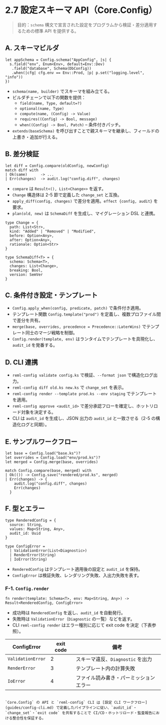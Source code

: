 # 2.7 設定スキーマ API（Core.Config）

> 目的：`schema` 構文で宣言された設定をプログラムから検証・差分適用するための標準 API を提供する。

## A. スキーマビルダ

```reml
let appSchema = Config.schema("AppConfig", |s| {
  s.field("env", Enum<Env>, default=Env::Dev)
   .field("database", Schema(DbConfig))
   .when(|cfg| cfg.env == Env::Prod, |p| p.set("logging.level", "info"))
})
```

- `schema(name, builder)` でスキーマを組み立てる。
- ビルダチェーンで以下の関数を提供：
  - `field(name, Type, default=?)`
  - `optional(name, Type)`
  - `compute(name, (Config) -> Value)`
  - `requires((Config) -> Bool, message)`
  - `when((Config) -> Bool, Patch)` – 条件付きパッチ。
- `extends(baseSchema)` を呼び出すことで親スキーマを継承し、フィールドの上書き・追加が行える。

## B. 差分検証

```reml
let diff = Config.compare(oldConfig, newConfig)
match diff with
| Ok(same)      -> ...
| Err(changes)  -> audit.log("config.diff", changes)
```

- `compare` は `Result<(), List<Change>>` を返す。
- `Change` 構造体は 2-5 節で定義した `change_set` と互換。
- `apply_diff(config, changes)` で差分を適用。`effect {config, audit}` を要求。
- `plan(old, new)` は `SchemaDiff` を生成し、マイグレーション DSL と連携。

```reml
type Change = {
  path: List<Str>,
  kind: "Added" | "Removed" | "Modified",
  before: Option<Any>,
  after: Option<Any>,
  rationale: Option<Str>
}

type SchemaDiff<T> = {
  schema: Schema<T>,
  changes: List<Change>,
  breaking: Bool,
  version: SemVer
}
```

## C. 条件付き設定・テンプレート

- `Config.apply_when(config, predicate, patch)` で条件付き適用。
- テンプレート関数 `Config.template("prod")` を定義し、複数プロファイル間で差分を共有。
- `merge(base, overrides, precedence = Precedence::LaterWins)` でテンプレート同士のマージ戦略を制御。
- `Config.render(template, env)` はランタイムでテンプレートを具現化し、`audit_id` を発番する。

## D. CLI 連携

- `reml-config validate config.ks` で検証、`--format json` で構造化ログ出力。
- `reml-config diff old.ks new.ks` で `change_set` を表示。
- `reml-config render --template prod.ks --env staging` でテンプレートを適用。
- `reml-config approve <audit_id>` で差分承認フローを確定し、ホットリロード対象を決定する。
- CLI は `audit_id` を生成し、JSON 出力の `audit_id` と一致させる（2-5 の構造化ログと同期）。

## E. サンプルワークフロー

```reml
let base = Config.load("base.ks")?
let overrides = Config.load("env/prod.ks")?
let merged = Config.merge(base, overrides)

match Config.compare(base, merged) with
| Ok(()) -> Config.save("rendered/prod.ks", merged)
| Err(changes) -> {
    audit.log("config.diff", changes)
    Err(changes)
  }
```

## F. 型とエラー

```reml
type RenderedConfig = {
  source: String,
  values: Map<String, Any>,
  audit_id: Uuid
}

type ConfigError =
  | ValidationError(List<Diagnostic>)
  | RenderError(String)
  | IoError(String)
```

- `RenderedConfig` はテンプレート適用後の設定と `audit_id` を保持。
- `ConfigError` は検証失敗、レンダリング失敗、入出力失敗を表す。

### F-1. `Config.render`

```reml
fn render(template: Schema<T>, env: Map<String, Any>) -> Result<RenderedConfig, ConfigError>
```

- 成功時は `RenderedConfig` を返し、`audit_id` を自動発行。
- 失敗時は `ValidationError`（`Diagnostic` の一覧）などを返す。
- CLI `reml-config render` はエラー種別に応じて exit code を決定（下表参照）。

| ConfigError | exit code | 備考 |
| --- | --- | --- |
| `ValidationError` | 2 | スキーマ違反、`Diagnostic` を出力 |
| `RenderError` | 3 | テンプレート内の計算失敗 |
| `IoError` | 4 | ファイル読み書き・パーミッションエラー |

```

`Core.Config` の API と `reml-config` CLI は [設定 CLI ワークフロー](guides/config-cli.md) で定義したパイプラインに従い、`audit_id`・`change_set`・`exit code` を共有することで CI/CD・ホットリロード・監査報告における整合性を保証する。
